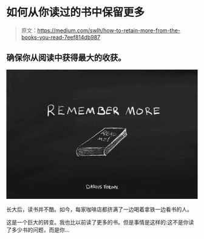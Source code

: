 # 如何从你读过的书中保留更多

> 原文：<https://medium.com/swlh/how-to-retain-more-from-the-books-you-read-7eef814db987>

## 确保你从阅读中获得最大的收获。

![](img/c9cc03ec9b4a9853c1dc91f320497842.png)

长大后，读书并不酷。如今，每家咖啡店都挤满了一边喝着拿铁一边看书的人。

这是一个巨大的转变。我也比以前读了更多的书。但是事情是这样的:这不是你读了多少书的问题，而是你…